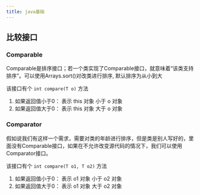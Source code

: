 ```yaml
---
title: java基础
---
```

## 比较接口

### Comparable

Comparable是排序接口；若一个类实现了Comparable接口，就意味着“该类支持排序”。可以使用Arrays.sort()对改类进行排序, 默认排序为从小到大

该接口有个 `int compare(T o)` 方法
1. 如果返回值小于0： 表示 this 对象 小于 o 对象
2. 如果返回值大于0： 表示 this 对象 大于 o 对象


### Comparator
假如说我们有这样一个需求，需要对类的年龄进行排序，但是类是别人写好的，里面没有Comparable接口，如果在不允许改变源代码的情况下，我们可以使用Comparator接口。

该接口有个 `int compare(T o1, T o2)` 方法
1. 如果返回值小于0： 表示 o1 对象 小于 o2 对象
2. 如果返回值大于0： 表示 o1 对象 大于 o2 对象
